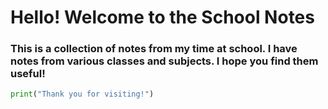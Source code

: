 # Hello! Welcome to the School Notes 


### This is a collection of notes from my time at school. I have notes from various classes and subjects. I hope you find them useful!

```python
print("Thank you for visiting!")
```

